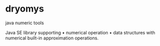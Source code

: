 dryomys
=======

java numeric tools

Java SE library supporting 
  • numerical operation 
  • data structures with numerical built-in approximation operations.
